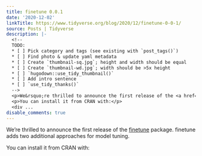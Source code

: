 ```yaml
---
title: finetune 0.0.1
date: '2020-12-02'
linkTitle: https://www.tidyverse.org/blog/2020/12/finetune-0-0-1/
source: Posts | Tidyverse
description: |-
  <!--
  TODO:
  * [ ] Pick category and tags (see existing with `post_tags()`)
  * [ ] Find photo & update yaml metadata
  * [ ] Create `thumbnail-sq.jpg`; height and width should be equal
  * [ ] Create `thumbnail-wd.jpg`; width should be >5x height
  * [ ] `hugodown::use_tidy_thumbnail()`
  * [ ] Add intro sentence
  * [ ] `use_tidy_thanks()`
  -->
  <p>We&rsquo;re thrilled to announce the first release of the <a href="https://finetune.tidymodels.org/" target="_blank" rel="noopener">finetune</a> package. finetune adds two additional approaches for model tuning.</p>
  <p>You can install it from CRAN with:</p>
  <div ...
disable_comments: true
---
```

<!--
TODO:
* [ ] Pick category and tags (see existing with `post_tags()`)
* [ ] Find photo & update yaml metadata
* [ ] Create `thumbnail-sq.jpg`; height and width should be equal
* [ ] Create `thumbnail-wd.jpg`; width should be >5x height
* [ ] `hugodown::use_tidy_thumbnail()`
* [ ] Add intro sentence
* [ ] `use_tidy_thanks()`
-->
<p>We&rsquo;re thrilled to announce the first release of the <a href="https://finetune.tidymodels.org/" target="_blank" rel="noopener">finetune</a> package. finetune adds two additional approaches for model tuning.</p>
<p>You can install it from CRAN with:</p>
<div ...
